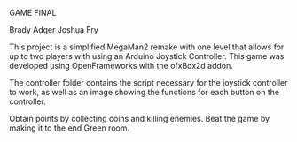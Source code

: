 GAME FINAL

Brady Adger
Joshua Fry

This project is a simplified MegaMan2 remake with one level that allows for up to two players with using an Arduino Joystick Controller. This game was developed using OpenFrameworks with the ofxBox2d addon. 

The controller folder contains the script necessary for the joystick controller to work, as well as an image showing the functions for each button on the controller.

Obtain points by collecting coins and killing enemies. Beat the game by making it to the end Green room.
